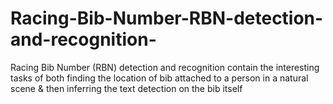 # Racing-Bib-Number-RBN-detection-and-recognition-
Racing Bib Number (RBN) detection and recognition contain the interesting tasks of both finding the location of bib attached to a person in a natural scene &amp; then inferring the text detection on the bib itself
